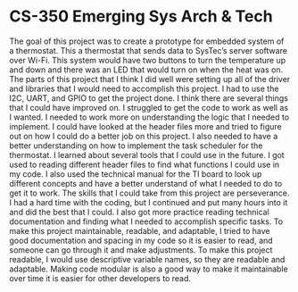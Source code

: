 # CS-350 Emerging Sys Arch & Tech

The goal of this project was to create a prototype for embedded system of a thermostat. This a thermostat that sends data to SysTec’s server software over Wi-Fi. This system would have two buttons to turn the temperature up and down and there was an LED that would turn on when the heat was on. The parts of this project that I think I did well were setting up all of the driver and libraries that I would need to accomplish this project. I had to use the I2C, UART, and GPIO to get the project done. I think there are several things that I could have improved on. I struggled to get the code to work as well as I wanted. I needed to work more on understanding the logic that I needed to implement. I could have looked at the header files more and tried to figure out on how I could do a better job on this project. I also needed to have a better understanding on how to implement the task scheduler for the thermostat. I learned about several tools that I could use in the future. I got used to reading different header files to find what functions I could use in my code. I also used the technical manual for the TI board to look up different concepts and have a better understand of what I needed to do to get it to work. The skills that I could take from this project are perseverance. I had a hard time with the coding, but I continued and put many hours into it and did the best that I could. I also got more practice reading technical documentation and finding what I needed to accomplish specific tasks. To make this project maintainable, readable, and adaptable, I tried to have good documentation and spacing in my code so it is easier to read, and someone can go through it and make adjustments. To make this project readable, I would use descriptive variable names, so they are readable and adaptable. Making code modular is also a good way to make it maintainable over time it is easier for other developers to read.
